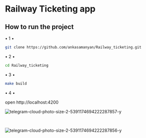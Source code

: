 # Railway Ticketing app

## How to run the project
• 1 • 
```bash
git clone https://github.com/ankasamanyan/Railway_ticketing.git

```
• 2 • 
```bash
cd Railway_ticketing

```
• 3 •
```bash
make build

```

• 4 •

open http://localhost:4200


![telegram-cloud-photo-size-2-5391174694222287857-y](https://github.com/ankasamanyan/Railway_ticketing/assets/89840461/c9d58792-c4ae-473a-8ba6-69271e9a46e0)

</br>

![telegram-cloud-photo-size-2-5391174694222287856-y](https://github.com/ankasamanyan/Railway_ticketing/assets/89840461/62e7b947-c9f5-4375-8963-e7914e2993ad)

